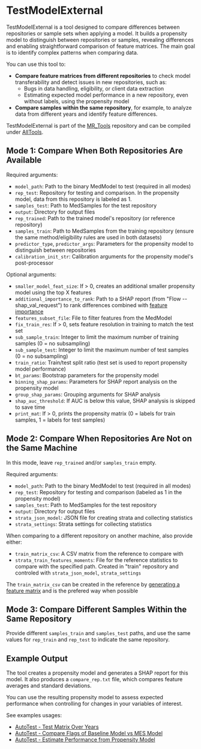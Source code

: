 
# TestModelExternal

TestModelExternal is a tool designed to compare differences between repositories or sample sets when applying a model. It builds a propensity model to distinguish between repositories or samples, revealing differences and enabling straightforward comparison of feature matrices. The main goal is to identify complex patterns when comparing data.

You can use this tool to:

- **Compare feature matrices from different repositories** to check model transferability and detect issues in new repositories, such as:
    - Bugs in data handling, eligibility, or client data extraction
    - Estimating expected model performance in a new repository, even without labels, using the propensity model
- **Compare samples within the same repository**, for example, to analyze data from different years and identify feature differences.

TestModelExternal is part of the [MR_Tools](https://github.com/Medial-EarlySign/MR_Tools) repository and can be compiled under [AllTools](../Installation/index.md#3-mes-tools-to-train-and-test-models).

## Mode 1: Compare When Both Repositories Are Available

Required arguments:

- `model_path`: Path to the binary MedModel to test (required in all modes)
- `rep_test`: Repository for testing and comparison. In the propensity model, data from this repository is labeled as 1.
- `samples_test`: Path to MedSamples for the test repository
- `output`: Directory for output files
- `rep_trained`: Path to the trained model's repository (or reference repository)
- `samples_train`: Path to MedSamples from the training repository (ensure the same method/eligibility rules are used in both datasets)
- `predictor_type`, `predictor_args`: Parameters for the propensity model to distinguish between repositories
- `calibration_init_str`: Calibration arguments for the propensity model's post-processor

Optional arguments:

- `smaller_model_feat_size`: If > 0, creates an additional smaller propensity model using the top X features
- `additional_importance_to_rank`: Path to a SHAP report (from "Flow --shap_val_request") to rank differences combined with [feature importance](../Infrastructure%20C%20Library/05.PostProcessors%20Practical%20Guide/ButWhy%20Practical%20Guide.md)
- `features_subset_file`: File to filter features from the MedModel
- `fix_train_res`: If > 0, sets feature resolution in training to match the test set
- `sub_sample_train`: Integer to limit the maximum number of training samples (0 = no subsampling)
- `sub_sample_test`: Integer to limit the maximum number of test samples (0 = no subsampling)
- `train_ratio`: Train/test split ratio (test set is used to report propensity model performance)
- `bt_params`: Bootstrap parameters for the propensity model
- `binning_shap_params`: Parameters for SHAP report analysis on the propensity model
- `group_shap_params`: Grouping arguments for SHAP analysis
- `shap_auc_threshold`: If AUC is below this value, SHAP analysis is skipped to save time
- `print_mat`: If > 0, prints the propensity matrix (0 = labels for train samples, 1 = labels for test samples)

## Mode 2: Compare When Repositories Are Not on the Same Machine

In this mode, leave `rep_trained` and/or `samples_train` empty.

Required arguments:

- `model_path`: Path to the binary MedModel to test (required in all modes)
- `rep_test`: Repository for testing and comparison (labeled as 1 in the propensity model)
- `samples_test`: Path to MedSamples for the test repository
- `output`: Directory for output files
- `strata_json_model`: JSON file for creating strata and collecting statistics
- `strata_settings`: Strata settings for collecting statistics

When comparing to a different repository on another machine, also provide either:

- `train_matrix_csv`: A CSV matrix from the reference to compare with
- `strata_train_features_moments`: File for the reference statistics to compare with the specified path. Created in "train" repository and controled with `strata_json_model`, `strata_settings`

The `train_matrix_csv` can be created in the reference by [generating a feature matrix](Using%20the%20Flow%20App/index.md#creating-a-feature-matrix-for-samples) and is the prefered way when possible

## Mode 3: Compare Different Samples Within the Same Repository

Provide different `samples_train` and `samples_test` paths, and use the same values for `rep_train` and `rep_test` to indicate the same repository.

## Example Output

The tool creates a propensity model and generates a SHAP report for this model. It also produces a `compare_rep.txt` file, which compares feature averages and standard deviations.

You can use the resulting propensity model to assess expected performance when controlling for changes in your variables of interest.

See examples usages:

- [AutoTest - Test Matrix Over Years](Model%20Checklist/AutoTest/Development%20kit/Test_11%20-%20test%20matrix%20over%20years.md)
- [AutoTest - Compare Flags of Baseline Model vs MES Model](Model%20Checklist/AutoTest/Development%20kit/Test_15%20-%20compare%20to%20baseline%20model.md)
- [AutoTest - Estimate Performance from Propensity Model](Model%20Checklist/AutoTest/External%20Silent%20Run/Test%208%20-%20Estimate%20Performances.md)